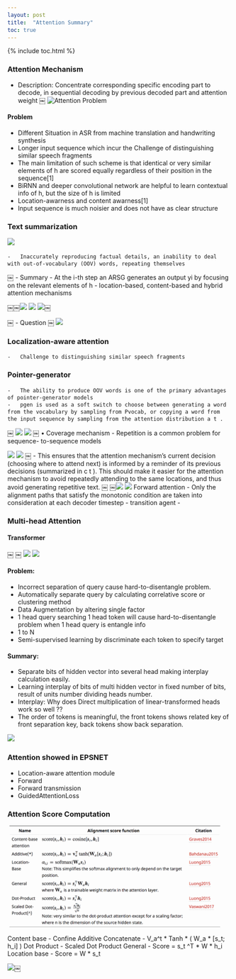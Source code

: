 ```yaml
---
layout: post
title:  "Attention Summary"
toc: true
---
```


{% include toc.html %}

### Attention Mechanism

-	Description: Concentrate corresponding specific encoding part to decode, in sequential decoding by previous decoded part and attention weight
￼
![Attention Problem](/luo_blog/assets/attention-9bec68cb.png)

####	Problem
-	Different Situation in ASR from machine translation and handwriting synthesis
-	Longer input sequence which incur the Challenge of distinguishing similar speech fragments
-	The main limitation of such scheme is that identical or very similar elements of h are scored equally regardless of their position in the sequence[1]
-	BiRNN and deeper convolutional network are helpful to learn contextual info of h, but the size of h is limited
-	Location-awarness and content awarness[1]
-	Input sequence is much noisier and does not have as clear structure

### Text summarization

![](/luo_blog/assets/attention-7bb753e7.png)

	-	Inaccurately reproducing factual details, an inability to deal with out-of-vocabulary (OOV) words, repeating themselves
￼
	-	Summary
	-	At the i-th step an ARSG generates an output yi by focusing on the relevant elements of h
	-	 location-based, content-based and hybrid attention mechanisms

￼￼![](/luo_blog/assets/attention-ddff82c7.png)
![](/luo_blog/assets/attention-44c84ca3.png)
![](/luo_blog/assets/attention-29f1bdb9.png)￼

￼
	-	Question
￼
![](/luo_blog/assets/attention-7c70f1ad.png)


### Localization-aware attention
	-	Challenge to distinguishing similar speech fragments
### Pointer-generator
	-	The ability to produce OOV words is one of the primary advantages of pointer-generator models
	-	pgen is used as a soft switch to choose between generating a word from the vocabulary by sampling from Pvocab, or copying a word from the input sequence by sampling from the attention distribution a t .
￼
![](/luo_blog/assets/attention-ef9e3513.png)
![](/luo_blog/assets/attention-7dcdb1fc.png)
￼
	•	Coverage mechanism
	-	Repetition is a common problem for sequence- to-sequence models

![](/luo_blog/assets/attention-8a7d3c9f.png)
![](/luo_blog/assets/attention-84713608.png)
￼
	-	This ensures that the attention mechanism’s current decision (choosing where to attend next) is informed by a reminder of its previous decisions (summarized in c t ). This should make it easier for the attention mechanism to avoid repeatedly attending to the same locations, and thus avoid generating repetitive text.
￼
￼![](/luo_blog/assets/attention-84713608.png)
![](/luo_blog/assets/attention-512fbd87.png)
Forward attention
	-	Only the alignment paths that satisfy the monotonic condition are taken into consideration at each decoder timestep
	-	transition agent
	-


### Multi-head Attention
#### Transformer
￼                                    ￼
![](/luo_blog/assets/attention-6119fa54.png)
![](/luo_blog/assets/attention-0b94240f.png)

####	Problem:
-	Incorrect separation of query cause hard-to-disentangle problem.
-	Automatically separate query by calculating correlative score or clustering method
-	Data Augmentation by altering single factor
-	1 head query searching 1 head token will cause hard-to-disentangle problem when 1 head query is entangle info
-	1 to N
-	Semi-supervised learning by discriminate each token to specify target

####	Summary:
-	Separate bits of hidden vector into several head making interplay calculation easily.  
-	Learning interplay of bits of multi hidden vector in fixed number of bits, result of units number dividing heads number.
-	Interplay: Why does Direct multiplication of linear-transformed heads  work so well ??
-	The order of tokens is meaningful, the front tokens shows related key of front separation key, back tokens show back separation.

![](/luo_blog/assets/attention-30289985.png)

###	Attention showed in EPSNET
-	Location-aware attention module
-	Forward
-	Forward transmission
-	GuidedAttentionLoss


### Attention Score Computation

![](assets/2020-04-08-attention-49358a8a.png)

Content base
	-	Confine
Additive
Concatenate
	-	V_a^t * Tanh * ( W_a * [s_t; h_i] )
Dot Product
	-	Scaled Dot Product
General
	-	Score = s_t ^T * W *  h_i
Location base
	-	Score = W * s_t

![](/luo_blog/assets/attention-09e5cb51.png)￼
